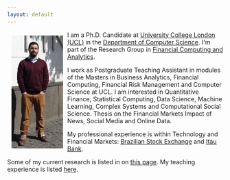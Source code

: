 ```yaml
---
layout: default
---
```


<img style="width=305px;height=435px;float:left;padding:10px;"
src="/image/personal_photo.jpg" alt="profile picture" width="120" height="264">

I am a Ph.D. Candidate at [University College London (UCL)](http://www.ucl.ac.uk/) in the
[Department of Computer Science](http://www.cs.ucl.ac.uk/). I'm part of the Research Group in [Financial Computing and Analytics](http://fincomp.cs.ucl.ac.uk/).  

I work as Postgraduate Teaching Assistant in modules of the Masters in Business Analytics, Financial Computing, Financial Risk Management and Computer Science at UCL. I am interested in Quantitative Finance, Statistical Computing, Data Science, Machine Learning, Complex Systems and Computational Social Science. Thesis on the Financial Markets Impact of News, Social Media and Online Data.

My professional experience is within Technology and Financial Markets: [Brazilian Stock Exchange](http://www.bmfbovespa.com.br/en_us/) and [Itau Bank](http://www.itau.com/).

Some of my current research is listed in on [this page](/Research/).
My teaching experience is listed [here](/Teaching/).

